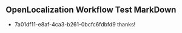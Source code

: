 ## OpenLocalization Workflow Test MarkDown
* 7a01df11-e8af-4ca3-b261-0bcfc6fdbfd9 thanks!

<!--HONumber=Aug16_HO1-->


